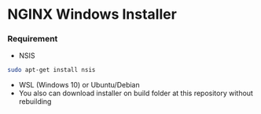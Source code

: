 # NGINX Windows Installer

### Requirement
- NSIS
```bash
sudo apt-get install nsis
```
- WSL (Windows 10) or Ubuntu/Debian
- You also can download installer on build folder at this repository without rebuilding

